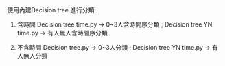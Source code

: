 使用內建Decision tree 進行分類:
1. 含時間
   Decision tree time.py -> 0~3人含時間序分類
   ; Decision tree YN time.py -> 有人無人含時間序分類

2. 不含時間
   Decision tree.py -> 0~3人分類
   ; Decision tree YN time.py -> 有人無人分類
